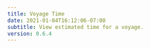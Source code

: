 ```yaml
---
title: Voyage Time
date: 2021-01-04T16:12:06-07:00
subtitle: View estimated time for a voyage.
version: 0.6.4
---
```

